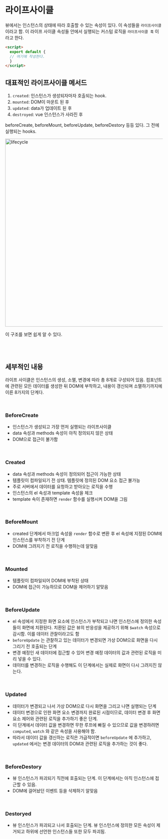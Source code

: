 # 라이프사이클

뷰에서는 인스턴스의 상태에 따라 호출할 수 있는 속성이 있다. 이 속성들을 `라이프사이클` 이라고 함. 이 라이프 사이클 속성들 안에서 실행되는 커스텀 로직을 `라이프사이클 훅` 이라고 한다.

```html
<script>
  export default {
  // 여기에 작성한다.
  }
</script>
```

## 대표적인 라이프사이클 메서드

1. `created`: 인스턴스가 생성되자마자 호출되는 hook.
2. `mounted`: DOM이 마운트 된 후
3. `updated`: data가 업데이트 된 후
4. `destroyed`: vue 인스턴스가 사라진 후

beforeCreate, beforeMount, beforeUpdate, beforeDestory 등등 있다. 그 전에 실행되는 hooks.

<img width="600" alt="lifecycle" src="https://user-images.githubusercontent.com/59427983/110242279-b007f480-7f98-11eb-9020-32c014a0e95e.png">

이 구조를 보면 쉽게 알 수 있다.

<br/>

<br/>

## 세부적인 내용

라이프 사이클은 인스턴스의 생성, 소멸, 변경에 따라 총 8개로 구성되어 있음. 컴포넌트에 관련된 모든 데이터를 생성한 뒤 DOM에 부착하고, 내용이 갱신되며 소멸하기까지에 이른 8가지의 단계다.

<br/>

### BeforeCreate

- 인스턴스가 생성되고 가장 먼저 실행되는 라이프사이클
- data 속성과 methods 속성이 아직 정의되지 않은 상태
- DOM으로 접근이 불가함

<br/>

### Created

- data 속성과 methods 속성이 정의되어 접근이 가능한 상태
- 템플릿이 컴파일되기 전 상태. 템플릿에 정의된 DOM 요소 접근 불가능
- 주로 서버에서 데이터를 요청하고 받아오는 로직을 수행
- 인스턴스의 el 속성과 template 속성을 체크
- template 속이 존재하면 `render` 함수를 실행시켜 DOM을 그림

<br/>

### BeforeMount

- created 단계에서 마크업 속성을 `render` 함수로 변환 후 el 속성에 지정된 DOM에 인스턴스를 부착하기 전 단계
- DOM에 그려지기 전 로직을 수행하는데 알맞음

<br/>

### Mounted

- 템플릿이 컴파일되어 DOM에 부착된 상태
- DOM에 접근이 가능하므로 DOM을 제어하기 알맞음

<br/>

### BeforeUpdate

- el 속성에서 지정한 화면 요소에 인스턴스가 부착되고 나면 인스턴스에 정의한 속성들이 화면에 치환된다. 치환된 값은 뷰의 반응성을 제공하기 위해 `$watch` 속성으로 감시함. 이를 데이터 관찰이라고도 함
- `beforeUpdate` 는 관찰하고 있는 데이터가 변경되면 가상 DOM으로 화면을 다시 그리기 전 호출되는 단계
- 변경 예정인 새 데이터에 접근할 수 있어 변경 예정 데이터의 값과 관련된 로직을 미리 넣을 수 있다.
- 데이터를 변경하는 로직을 수행해도 이 단계에서는 실제로 화면이 다시 그려지진 않는다.

<br/>

### Updated

- 데이터가 변경되고 나서 가상 DOM으로 다시 화면을 그리고 나면 실행되는 단계
- 데이터 변경으로 인한 화면 요소 변경까지 완료된 시점이므로, 데이터 변경 후 화면 요소 제어와 관련된 로직을 추가하기 좋은 단계.
- 이 단계에서 데이터 값을 변경하면 무한 루프에 빠질 수 있으므로 값을 변경하려면 `computed`, `watch` 와 같은 속성을 사용해야 함.
- 따라서 데이터 값을 갱신하는 로직은 가급적이면 `beforeUpdate` 에 추가하고, `updated` 에서는 변경 데이터의 DOM과 관련된 로직을 추가하는 것이 좋다.

<br/>

### BeforeDestory

- 뷰 인스턴스가 파괴되기 직전에 호출되는 단계. 이 단계에서는 아직 인스턴스에 접근할 수 있음.
- DOM에 걸어놨던 이벤트 등을 삭제하기 알맞음

<br/>

### Destoryed

- 뷰 인스턴스가 파괴되고 나서 호출되는 단계. 뷰 인스턴스에 정의한 모든 속성이 제거되고 하위에 선언한 인스턴스들 또한 모두 파괴됨.
